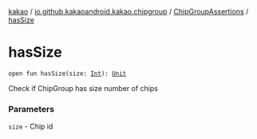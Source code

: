 [kakao](../../index.md) / [io.github.kakaoandroid.kakao.chipgroup](../index.md) / [ChipGroupAssertions](index.md) / [hasSize](./has-size.md)

# hasSize

`open fun hasSize(size: `[`Int`](https://kotlinlang.org/api/latest/jvm/stdlib/kotlin/-int/index.html)`): `[`Unit`](https://kotlinlang.org/api/latest/jvm/stdlib/kotlin/-unit/index.html)

Check if ChipGroup has size number of chips

### Parameters

`size` - Chip id